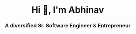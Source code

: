 <h1 align="center">Hi 👋, I'm Abhinav</h1>
<h3 align="center">A diversified Sr. Software Engineer & Entrepreneur</h3>
